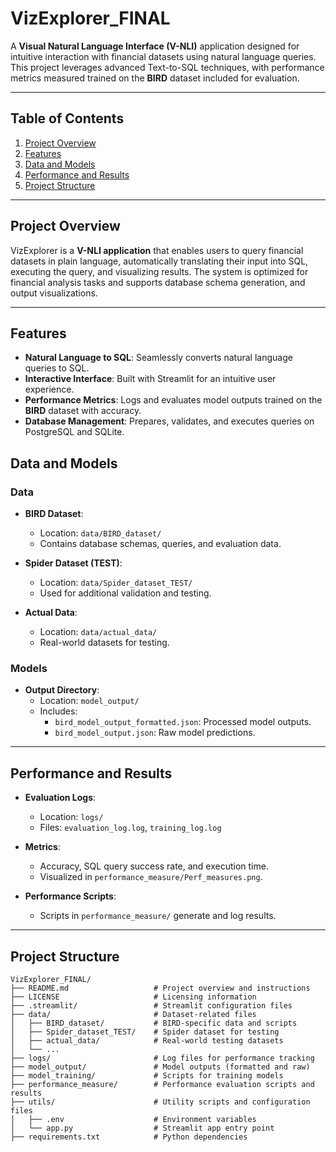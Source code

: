 # **VizExplorer_FINAL**

A **Visual Natural Language Interface (V-NLI)** application designed for intuitive interaction with financial datasets using natural language queries. This project leverages advanced Text-to-SQL techniques, with performance metrics measured trained on the **BIRD** dataset included for evaluation.

---

## **Table of Contents**

1. [Project Overview](#project-overview)
2. [Features](#features)
3. [Data and Models](#data-and-models)
4. [Performance and Results](#performance-and-results)
5. [Project Structure](#project-structure)

---

## **Project Overview**

VizExplorer is a **V-NLI application** that enables users to query financial datasets in plain language, automatically translating their input into SQL, executing the query, and visualizing results. The system is optimized for financial analysis tasks and supports database schema generation, and output visualizations.

---

## **Features**

- **Natural Language to SQL**: Seamlessly converts natural language queries to SQL.
- **Interactive Interface**: Built with Streamlit for an intuitive user experience. 
- **Performance Metrics**: Logs and evaluates model outputs trained on the **BIRD** dataset with accuracy.
- **Database Management**: Prepares, validates, and executes queries on PostgreSQL and SQLite.

## **Data and Models**

### **Data**

- **BIRD Dataset**:
  - Location: `data/BIRD_dataset/`
  - Contains database schemas, queries, and evaluation data.

- **Spider Dataset (TEST)**:
  - Location: `data/Spider_dataset_TEST/`
  - Used for additional validation and testing.

- **Actual Data**:
  - Location: `data/actual_data/`
  - Real-world datasets for testing.

### **Models**

- **Output Directory**:
  - Location: `model_output/`
  - Includes:
    - `bird_model_output_formatted.json`: Processed model outputs.
    - `bird_model_output.json`: Raw model predictions.

---

## **Performance and Results**

- **Evaluation Logs**:
  - Location: `logs/`
  - Files: `evaluation_log.log`, `training_log.log`

- **Metrics**:
  - Accuracy, SQL query success rate, and execution time.
  - Visualized in `performance_measure/Perf_measures.png`.

- **Performance Scripts**:
  - Scripts in `performance_measure/` generate and log results.

---

## **Project Structure**

```
VizExplorer_FINAL/
├── README.md                   # Project overview and instructions
├── LICENSE                     # Licensing information
├── .streamlit/                 # Streamlit configuration files
├── data/                       # Dataset-related files
│   ├── BIRD_dataset/           # BIRD-specific data and scripts
│   ├── Spider_dataset_TEST/    # Spider dataset for testing
│   ├── actual_data/            # Real-world testing datasets
│   └── ...
├── logs/                       # Log files for performance tracking
├── model_output/               # Model outputs (formatted and raw)
├── model_training/             # Scripts for training models
├── performance_measure/        # Performance evaluation scripts and results
├── utils/                      # Utility scripts and configuration files
│   ├── .env                    # Environment variables
│   └── app.py                  # Streamlit app entry point
├── requirements.txt            # Python dependencies
```

